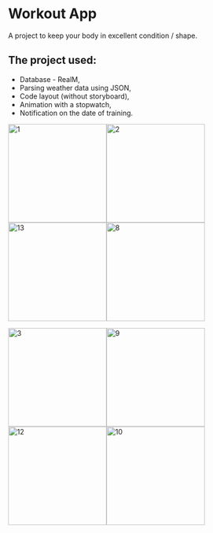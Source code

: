 # Workout App
A project to keep your body in excellent condition / shape.

## The project used:
+ Database - RealM,
+ Parsing weather data using JSON,
+ Code layout (without storyboard),
+ Animation with a stopwatch,
+ Notification on the date of training. 

<img width="200" alt="1" src="https://user-images.githubusercontent.com/97989209/201990451-df82c5b8-f031-4977-a1a2-08de86524109.png"><img width="200" alt="2" src="https://user-images.githubusercontent.com/97989209/201990758-20218f09-b934-4ab9-96e4-b887a926a17b.png"><img width="200" alt="13" src="https://user-images.githubusercontent.com/97989209/201990540-16fc9dee-5368-4e67-b93c-1d82ec4c73df.png"><img width="200" alt="8" src="https://user-images.githubusercontent.com/97989209/201992270-791fada0-3ab3-490f-8a03-3d7b7dfdea1a.png">

<img width="200" alt="3" src="https://user-images.githubusercontent.com/97989209/201990979-a50f1da9-5059-4610-b40c-8a27bdfbbe4f.png"><img width="200" alt="9" src="https://user-images.githubusercontent.com/97989209/201991034-08a37bd4-ee8a-4cb8-8c41-5bc97a7cd264.png"><img width="200" alt="12" src="https://user-images.githubusercontent.com/97989209/201991167-ae14afd9-1e8e-4740-bf4c-a36840923f6d.png"><img width="200" alt="10" src="https://user-images.githubusercontent.com/97989209/201992422-856b33ce-c86e-43b8-8a2d-58d34086b777.png">








